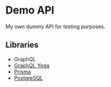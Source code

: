 # Demo API

My own dummy API for testing purposes.

## Libraries

- GraphQL
- [GraphQL Yoga](https://the-guild.dev/graphql/yoga-server/)
- [Prisma](https://www.prisma.io/)
- [PostgreSQL](https://www.postgresql.org/)
